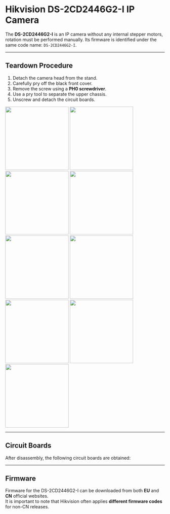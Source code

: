 # Hikvision DS-2CD2446G2-I IP Camera

The **DS-2CD2446G2-I** is an IP camera without any internal stepper motors, rotation must be performed manually. Its firmware is identified under the same code name: `DS-2CD2446G2-I`.

---

## Teardown Procedure

1. Detach the camera head from the stand.  
2. Carefully pry off the black front cover.  
3. Remove the screw using a **PH0 screwdriver**.  
4. Use a pry tool to separate the upper chassis.  
5. Unscrew and detach the circuit boards.  

<p float="left">
  <img src="pictures/0.png" width="200" />
  <img src="pictures/1.png" width="200" />
  <img src="pictures/2.png" width="200" />
  <img src="pictures/3.png" width="200" />
  <img src="pictures/4.png" width="200" />
  <img src="pictures/5.png" width="200" />
  <img src="pictures/6.png" width="200" />
  <img src="pictures/7.png" width="200" />
  <img src="pictures/8.png" width="200" />
</p>

---

## Circuit Boards

After disassembly, the following circuit boards are obtained:

---

## Firmware

Firmware for the DS-2CD2446G2-I can be downloaded from both **EU** and **CN** official websites.  
It is important to note that Hikvision often applies **different firmware codes** for non-CN releases.

